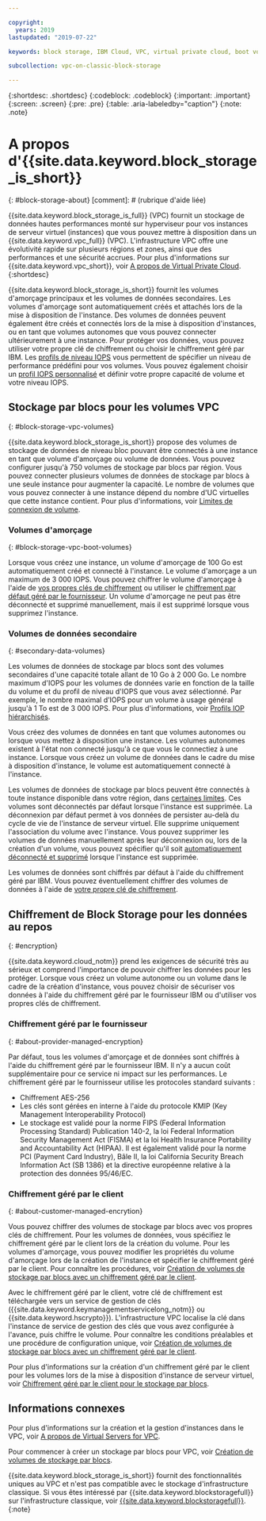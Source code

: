 ```yaml
---

copyright:
  years: 2019
lastupdated: "2019-07-22"

keywords: block storage, IBM Cloud, VPC, virtual private cloud, boot volume, data volume, volume, data storage, virtual server instance, instance, IOPS, HPCS, Key Protect

subcollection: vpc-on-classic-block-storage

---
```

{:shortdesc: .shortdesc}
{:codeblock: .codeblock}
{:important: .important}
{:screen: .screen}
{:pre: .pre}
{:table: .aria-labeledby="caption"}
{:note: .note}

# A propos d'{{site.data.keyword.block_storage_is_short}}
{: #block-storage-about}
[comment]: # (rubrique d'aide liée)

{{site.data.keyword.block_storage_is_full}} (VPC) fournit un stockage de données hautes performances monté sur hyperviseur pour vos instances de serveur virtuel (instances) que vous pouvez mettre à disposition dans un {{site.data.keyword.vpc_full}} (VPC). L'infrastructure VPC offre une évolutivité rapide sur plusieurs régions et zones, ainsi que des performances et une sécurité accrues. Pour plus d'informations sur {{site.data.keyword.vpc_short}}, voir [A propos de Virtual Private Cloud](/docs/vpc-on-classic?topic=vpc-on-classic-about).
{:shortdesc}

{{site.data.keyword.block_storage_is_short}} fournit les volumes d'amorçage principaux et les volumes de données secondaires. Les volumes d'amorçage sont automatiquement créés et attachés lors de la mise à disposition de l'instance. Des volumes de données peuvent également être créés et connectés lors de la mise à disposition d'instances, ou en tant que volumes autonomes que vous pouvez connecter ultérieurement à une instance. Pour protéger vos données, vous pouvez utiliser votre propre clé de chiffrement ou choisir le chiffrement géré par IBM. Les [profils de niveau IOPS](/docs/vpc-on-classic-block-storage?topic=vpc-on-classic-block-storage-block-storage-profiles#tiers) vous permettent de spécifier un niveau de performance prédéfini pour vos volumes. Vous pouvez également choisir un [profil IOPS personnalisé](/docs/vpc-on-classic-block-storage?topic=vpc-on-classic-block-storage-block-storage-profiles#custom) et définir votre propre capacité de volume et votre niveau IOPS.

## Stockage par blocs pour les volumes VPC
{: #block-storage-vpc-volumes}

{{site.data.keyword.block_storage_is_short}} propose des volumes de stockage de données de niveau bloc pouvant être connectés à une instance en tant que volume d'amorçage ou volume de données. Vous pouvez configurer jusqu'à 750 volumes de stockage par blocs par région. Vous pouvez connecter plusieurs volumes de données de stockage par blocs à une seule instance pour augmenter la capacité. Le nombre de volumes que vous pouvez connecter à une instance dépend du nombre d'UC virtuelles que cette instance contient. Pour plus d'informations, voir [Limites de connexion de volume](/docs/vpc-on-classic-block-storage?topic=vpc-on-classic-block-storage-attaching-block-storage#vol-attach-limits).

### Volumes d'amorçage
{: #block-storage-vpc-boot-volumes}

Lorsque vous créez une instance, un volume d'amorçage de 100 Go est automatiquement créé et connecté à l'instance. Le volume d'amorçage a un maximum de 3 000 IOPS. Vous pouvez chiffrer le volume d'amorçage à l'aide de [vos propres clés de chiffrement](#about-customer-managed-encrytion) ou utiliser le [chiffrement par défaut géré par le fournisseur](#about-provider-managed-encryption). Un volume d'amorçage ne peut pas être déconnecté et supprimé manuellement, mais il est supprimé lorsque vous supprimez l'instance.

### Volumes de données secondaire
{: #secondary-data-volumes}

Les volumes de données de stockage par blocs sont des volumes secondaires d'une capacité totale allant de 10 Go à 2 000 Go. Le nombre maximum d'IOPS pour les volumes de données varie en fonction de la taille du volume et du profil de niveau d'IOPS que vous avez sélectionné. Par exemple, le nombre maximal d’IOPS pour un volume à usage général jusqu'à 1 To est de 3 000 IOPS. Pour plus d'informations, voir [ Profils IOP hiérarchisés](/docs/vpc-on-classic-block-storage?topic=vpc-on-classic-block-storage-block-storage-profiles#tiers).

Vous créez des volumes de données en tant que volumes autonomes ou lorsque vous mettez à disposition une instance. Les volumes autonomes existent à l'état non connecté jusqu'à ce que vous le connectiez à une instance. Lorsque vous créez un volume de données dans le cadre du mise à disposition d'instance, le volume est automatiquement connecté à l'instance.  

Les volumes de données de stockage par blocs peuvent être connectés à toute instance disponible dans votre région, dans [certaines limites](/docs/vpc-on-classic-block-storage?topic=vpc-on-classic-block-storage-attaching-block-storage#vol-attach-limits). Ces volumes sont déconnectés par défaut lorsque l'instance est supprimée. La déconnexion par défaut permet à vos données de persister au-delà du cycle de vie de l'instance de serveur virtuel. Elle supprime uniquement l'association du volume avec l'instance. Vous pouvez supprimer les volumes de données manuellement après leur déconnexion ou, lors de la création d'un volume, vous pouvez spécifier qu'il soit [automatiquement déconnecté et supprimé](/docs/vpc-on-classic-block-storage?topic=vpc-on-classic-block-storage-managing-block-storage#auto-delete) lorsque l'instance est supprimée.

Les volumes de données sont chiffrés par défaut à l'aide du chiffrement géré par IBM. Vous pouvez éventuellement chiffrer des volumes de données à l'aide de [votre propre clé de chiffrement](#about-customer-managed-encrytion).

## Chiffrement de Block Storage pour les données au repos
{: #encryption}

{{site.data.keyword.cloud_notm}} prend les exigences de sécurité très au sérieux et comprend l'importance de pouvoir chiffrer les données pour les protéger. Lorsque vous créez un volume autonome ou un volume dans le cadre de la création d'instance, vous pouvez choisir de sécuriser vos données à l'aide du chiffrement géré par le fournisseur IBM ou d'utiliser vos propres clés de chiffrement.  

### Chiffrement géré par le fournisseur
{: #about-provider-managed-encryption}

Par défaut, tous les volumes d'amorçage et de données sont chiffrés à l'aide du chiffrement géré par le fournisseur IBM. Il n'y a aucun coût supplémentaire pour ce service ni impact sur les performances. Le chiffrement géré par le fournisseur utilise les protocoles standard suivants :

* Chiffrement AES-256
* Les clés sont gérées en interne à l'aide du protocole KMIP (Key Management Interoperability Protocol)
* Le stockage est validé pour la norme FIPS (Federal Information Processing Standard) Publication 140-2, la loi Federal Information Security Management Act (FISMA) et la loi Health Insurance Portability and Accountability Act (HIPAA). Il est également validé pour la norme PCI (Payment Card Industry), Bâle II, la loi California Security Breach Information Act (SB 1386) et la directive européenne relative à la protection des données 95/46/EC.

### Chiffrement géré par le client
{: #about-customer-managed-encrytion}

Vous pouvez chiffrer des volumes de stockage par blocs avec vos propres clés de chiffrement. Pour les volumes de données, vous spécifiez le chiffrement géré par le client lors de la création du volume. Pour les volumes d'amorçage, vous pouvez modifier les propriétés du volume d'amorçage lors de la création de l'instance et spécifier le chiffrement géré par le client. Pour connaître les procédures, voir [Création de volumes de stockage par blocs avec un chiffrement géré par le client](/docs/vpc-on-classic-block-storage?topic=vpc-on-classic-block-storage-block-storage-encryption).

Avec le chiffrement géré par le client, votre clé de chiffrement est téléchargée vers un service de gestion de clés ({{site.data.keyword.keymanagementservicelong_notm}} ou {{site.data.keyword.hscrypto}}). L'infrastructure VPC localise la clé dans l'instance de service de gestion des clés que vous avez configurée à l'avance, puis chiffre le volume. Pour connaître les conditions préalables et une procédure de configuration unique, voir [Création de volumes de stockage par blocs avec un chiffrement géré par le client](/docs/vpc-on-classic-block-storage?topic=vpc-on-classic-block-storage-block-storage-encryption).

Pour plus d'informations sur la création d'un chiffrement géré par le client pour les volumes lors de la mise à disposition d'instance de serveur virtuel, voir [Chiffrement géré par le client pour le stockage par blocs](/docs/vpc-on-classic-vsi?topic=vpc-on-classic-vsi-storage#customer-managed-encryption-keys).

## Informations connexes

Pour plus d'informations sur la création et la gestion d'instances dans le VPC, voir [A propos de Virtual Servers for VPC](/docs/vpc-on-classic-vsi?topic=vpc-on-classic-vsi-virtual-private-cloud#virtual-private-cloud).

Pour commencer à créer un stockage par blocs pour VPC, voir [Création de volumes de stockage par blocs](/docs/vpc-on-classic-block-storage?topic=vpc-on-classic-block-storage-creating-block-storage#creating-block-storage).

{{site.data.keyword.block_storage_is_short}} fournit des fonctionnalités uniques au VPC et n'est pas compatible avec le stockage d'infrastructure classique. Si vous êtes intéressé par {{site.data.keyword.blockstoragefull}} sur l'infrastructure classique, voir [{{site.data.keyword.blockstoragefull}}](/docs/infrastructure/BlockStorage?topic=BlockStorage-About).
{:note}
